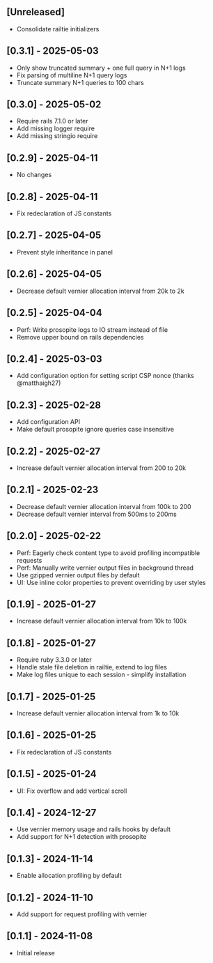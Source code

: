 ## [Unreleased]

- Consolidate railtie initializers

## [0.3.1] - 2025-05-03

- Only show truncated summary + one full query in N+1 logs
- Fix parsing of multiline N+1 query logs
- Truncate summary N+1 queries to 100 chars

## [0.3.0] - 2025-05-02

- Require rails 7.1.0 or later
- Add missing logger require
- Add missing stringio require

## [0.2.9] - 2025-04-11

- No changes

## [0.2.8] - 2025-04-11

- Fix redeclaration of JS constants

## [0.2.7] - 2025-04-05

- Prevent style inheritance in panel

## [0.2.6] - 2025-04-05

- Decrease default vernier allocation interval from 20k to 2k

## [0.2.5] - 2025-04-04

- Perf: Write prosopite logs to IO stream instead of file
- Remove upper bound on rails dependencies

## [0.2.4] - 2025-03-03

- Add configuration option for setting script CSP nonce (thanks @matthaigh27)

## [0.2.3] - 2025-02-28

- Add configuration API
- Make default prosopite ignore queries case insensitive

## [0.2.2] - 2025-02-27

- Increase default vernier allocation interval from 200 to 20k

## [0.2.1] - 2025-02-23

- Decrease default vernier allocation interval from 100k to 200
- Decrease default vernier interval from 500ms to 200ms

## [0.2.0] - 2025-02-22

- Perf: Eagerly check content type to avoid profiling incompatible requests
- Perf: Manually write vernier output files in background thread
- Use gzipped vernier output files by default
- UI: Use inline color properties to prevent overriding by user styles

## [0.1.9] - 2025-01-27

- Increase default vernier allocation interval from 10k to 100k

## [0.1.8] - 2025-01-27

- Require ruby 3.3.0 or later
- Handle stale file deletion in railtie, extend to log files
- Make log files unique to each session - simplify installation

## [0.1.7] - 2025-01-25

- Increase default vernier allocation interval from 1k to 10k

## [0.1.6] - 2025-01-25

- Fix redeclaration of JS constants

## [0.1.5] - 2025-01-24

- UI: Fix overflow and add vertical scroll

## [0.1.4] - 2024-12-27

- Use vernier memory usage and rails hooks by default
- Add support for N+1 detection with prosopite

## [0.1.3] - 2024-11-14

- Enable allocation profiling by default

## [0.1.2] - 2024-11-10

- Add support for request profiling with vernier

## [0.1.1] - 2024-11-08

- Initial release
